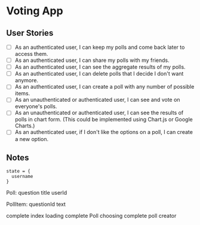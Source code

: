 # Voting App


## User Stories

- [ ] As an authenticated user, I can keep my polls and come back later to access them.
- [ ] As an authenticated user, I can share my polls with my friends.
- [ ] As an authenticated user, I can see the aggregate results of my polls.
- [ ] As an authenticated user, I can delete polls that I decide I don't want anymore.
- [ ] As an authenticated user, I can create a poll with any number of possible items.
- [ ] As an unauthenticated or authenticated user, I can see and vote on everyone's polls.
- [ ] As an unauthenticated or authenticated user, I can see the results of polls in chart form. (This could be implemented using Chart.js or Google Charts.)
- [ ] As an authenticated user, if I don't like the options on a poll, I can create a new option.

## Notes

```
state = {
  username
}
```

Poll:
question title
userId

PollItem:
questionId
text


complete index loading
complete Poll choosing
complete poll creator
